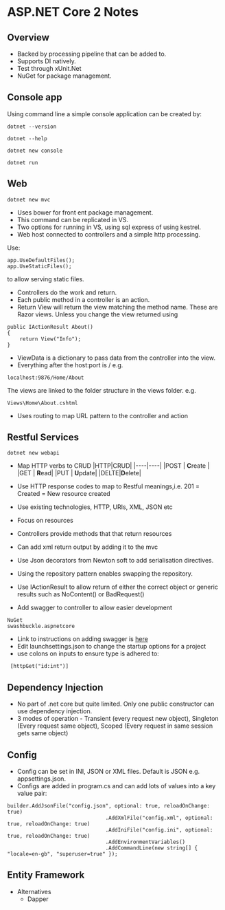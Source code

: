 # ASP.NET Core 2 Notes

## Overview
* Backed by processing pipeline that can be added to.
* Supports DI natively.
* Test through xUnit.Net
* NuGet for package management.

## Console app

Using command line a simple console application can be created by:
```
dotnet --version

dotnet --help

dotnet new console

dotnet run
```
## Web

```
dotnet new mvc
```

* Uses bower for front ent package management.  
* This command can be replicated in VS.
* Two options for running in VS, using sql express of using kestrel.
* Web host connected to controllers and a simple http processing.

Use:
```
app.UseDefaultFiles();
app.UseStaticFiles();
```
to allow serving static files.

* Controllers do the work and return. 
* Each public method in a controller is an action.  
* Return View will return the view matching the method name.  These are Razor views.  Unless you change the view returned using
```
public IActionResult About()
{
	return View("Info");
}
```

* ViewData is a dictionary to pass data from the controller into the view.
* Everything after the host:port is <Controller>/<Action> e.g.
```
localhost:9876/Home/About
```
The views are linked to the folder structure in the views folder. e.g.
```
Views\Home\About.cshtml
```

* Uses routing to map URL pattern to the controller and action

## Restful Services

```
dotnet new webapi
```

* Map HTTP verbs to CRUD
|HTTP|CRUD|
|----|----|
|POST | **C**reate |
|GET | **R**ead|
|PUT | **U**pdate|
|DELTE|**D**elete|

* Use HTTP response codes to map to Restful meanings,i.e. 201 = Created = New resource created
* Use existing technologies, HTTP, URIs, XML, JSON etc
* Focus on resources 
* Controllers provide methods that that return resources
* Can add xml return output by adding it to the mvc
* Use Json decorators from Newton soft to add serialisation directives.
* Using the repository pattern enables swapping the repository.
* Use IActionResult to allow return of either the correct object or generic results such as NoContent() or BadRequest()
* Add swagger to controller to allow easier development
```
NuGet
swashbuckle.aspnetcore
```

* Link to instructions on adding swagger is [here](https://elanderson.net/2017/10/swagger-and-swashbuckle-with-asp-net-core-2/)
* Edit launchsettings.json to change the startup options for a project
* use colons on inputs to ensure type is adhered to:
```
 [httpGet("id:int")]
```

## Dependency Injection
* No part of .net core but quite limited.  Only one public constructor can use dependency injection.
* 3 modes of operation - Transient (every request new object), Singleton (Every request same object), Scoped (Every request in same session gets same object)

## Config
* Config can be set in INI, JSON or XML files.  Default is JSON e.g. appsettings.json.
* Configs are added in program.cs and can add lots of values into a key value pair:
```
builder.AddJsonFile("config.json", optional: true, reloadOnChange: true)
                                .AddXmlFile("config.xml", optional: true, reloadOnChange: true)
                                .AddIniFile("config.ini", optional: true, reloadOnChange: true)
                                .AddEnvironmentVariables()
                                .AddCommandLine(new string[] { "locale=en-gb", "superuser=true" });
```

## Entity Framework
* Alternatives 
  * Dapper



